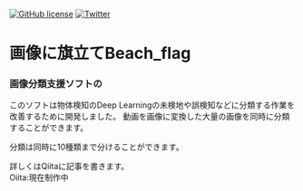 <a href="https://github.com/Yuto-Tomono/Beach_flag/blob/main/LICENSE"><img alt="GitHub license" src="https://img.shields.io/github/license/Yuto-Tomono/Beach_flag"></a>
<a href="https://twitter.com/intent/tweet?text=Wow:&url=https%3A%2F%2Fgithub.com%2FYuto-Tomono%2FBeach_flag"><img alt="Twitter" src="https://img.shields.io/twitter/url?style=social"></a>
# 画像に旗立てBeach_flag

<h3>画像分類支援ソフトの</h3>

このソフトは物体検知のDeep Learningの未検地や誤検知などに分類する作業を改善するために開発しました。
動画を画像に変換した大量の画像を同時に分類することができます。

分類は同時に10種類まで分けることができます。

詳しくはQiitaに記事を書きます。<br>
Oiita:現在制作中
